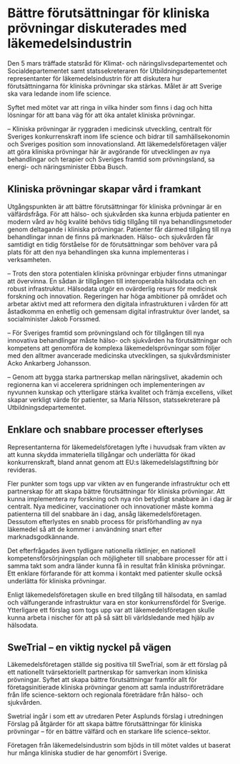 # Bättre förutsättningar för kliniska prövningar diskuterades med läkemedelsindustrin

Den 5 mars träffade statsråd för Klimat- och näringslivsdepartementet och Socialdepartementet samt statssekreteraren för Utbildningsdepartementet representanter för läkemedelsindustrin för att diskutera hur förutsättningarna för kliniska prövningar ska stärkas. Målet är att Sverige ska vara ledande inom life science.

Syftet med mötet var att ringa in vilka hinder som finns i dag och hitta lösningar för att bana väg för att öka antalet kliniska prövningar.

– Kliniska prövningar är ryggraden i medicinsk utveckling, centralt för Sveriges konkurrenskraft inom life science och bidrar till samhällsekonomin och Sveriges position som innovationsland. Att läkemedelsföretagen väljer att göra kliniska prövningar här är avgörande för utvecklingen av nya behandlingar och terapier och Sveriges framtid som prövningsland, sa energi- och näringsminister Ebba Busch.

## Kliniska prövningar skapar vård i framkant

Utgångspunkten är att bättre förutsättningar för kliniska prövningar är en välfärdsfråga. För att hälso- och sjukvården ska kunna erbjuda patienter en modern vård av hög kvalité behövs tidig tillgång till nya behandlingsmetoder genom deltagande i kliniska prövningar. Patienter får därmed tillgång till nya behandlingar innan de finns på marknaden. Hälso- och sjukvården får samtidigt en tidig förståelse för de förutsättningar som behöver vara på plats för att den nya behandlingen ska kunna implementeras i verksamheten.

– Trots den stora potentialen kliniska prövningar erbjuder finns utmaningar att övervinna. En sådan är tillgången till interoperabla hälsodata och en robust infrastruktur. Hälsodata utgör en ovärderlig resurs för medicinsk forskning och innovation. Regeringen har höga ambitioner på området och arbetar aktivt med att reformera den digitala infrastrukturen i vården för att åstadkomma en enhetlig och gemensam digital infrastruktur över landet, sa socialminister Jakob Forssmed.

– För Sveriges framtid som prövningsland och för tillgången till nya innovativa behandlingar måste hälso- och sjukvården ha förutsättningar och kompetens att genomföra de komplexa läkemedelsprövningar som följer med den alltmer avancerade medicinska utvecklingen, sa sjukvårdsminister Acko Ankarberg Johansson.

– Genom att bygga starka partnerskap mellan näringslivet, akademin och regionerna kan vi accelerera spridningen och implementeringen av nyvunnen kunskap och ytterligare stärka kvalitet och främja excellens, vilket skapar verkligt värde för patienter, sa Maria Nilsson, statssekreterare på Utbildningsdepartementet.

## Enklare och snabbare processer efterlyses

Representanterna för läkemedelsföretagen lyfte i huvudsak fram vikten av att kunna skydda immateriella tillgångar och underlätta för ökad konkurrenskraft, bland annat genom att EU:s läkemedelslagstiftning bör revideras.

Fler punkter som togs upp var vikten av en fungerande infrastruktur och ett partnerskap för att skapa bättre förutsättningar för kliniska prövningar. Att kunna implementera ny forskning och nya rön betydligt snabbare än i dag är centralt. Nya mediciner, vaccinationer och innovationer måste komma patienterna till del snabbare än i dag, ansåg läkemedelsföretagen. Dessutom efterlystes en snabb process för prisförhandling av nya läkemedel så att de kommer i användning snart efter marknadsgodkännande.

Det efterfrågades även tydligare nationella riktlinjer, en nationell kompetensförsörjningsplan och möjligheter till snabbare processer för att i samma takt som andra länder kunna få in resultat från kliniska prövningar. Ett enklare förfarande för att komma i kontakt med patienter skulle också underlätta för kliniska prövningar.

Enligt läkemedelsföretagen skulle en bred tillgång till hälsodata, en samlad och välfungerande infrastruktur vara en stor konkurrensfördel för Sverige. Ytterligare ett förslag som togs upp var att läkemedelsföretagen skulle kunna arbeta i nischer för att på så sätt bli världsledande med hjälp av hälsodata.

## SweTrial – en viktig nyckel på vägen

Läkemedelsföretagen ställde sig positiva till SweTrial, som är ett förslag på ett nationellt tvärsektoriellt partnerskap för samverkan inom kliniska prövningar. Syftet att skapa bättre förutsättningar framför allt för företagsinitierade kliniska prövningar genom att samla industriföreträdare från life science-sektorn och regionala företrädare från hälso- och sjukvården.

Swetrial ingår i som ett av utredaren Peter Asplunds förslag i utredningen Förslag på åtgärder för att skapa bättre förutsättningar för kliniska prövningar – för en bättre välfärd och en starkare life science-sektor.

Företagen från läkemedelsindustrin som bjöds in till mötet valdes ut baserat hur många kliniska studier de har genomfört i Sverige.
